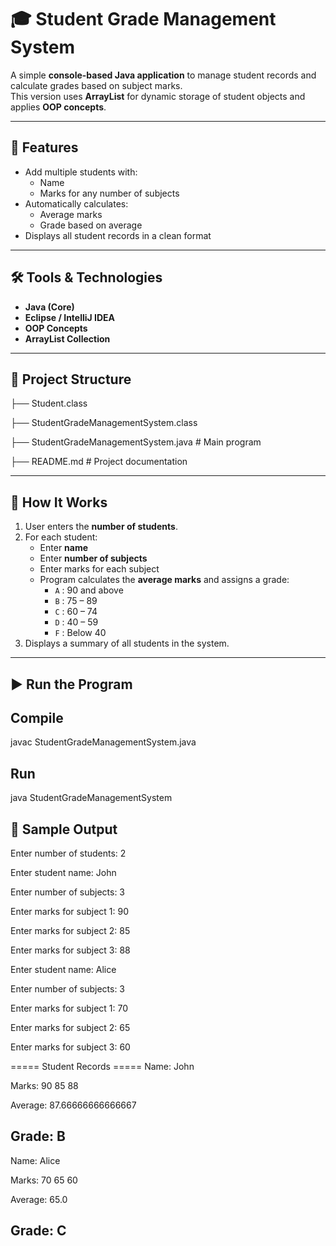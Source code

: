 # 🎓 Student Grade Management System

A simple **console-based Java application** to manage student records and calculate grades based on subject marks.  
This version uses **ArrayList** for dynamic storage of student objects and applies **OOP concepts**.

---

## 🚀 Features
- Add multiple students with:
  - Name
  - Marks for any number of subjects
- Automatically calculates:
  - Average marks
  - Grade based on average
- Displays all student records in a clean format

---

## 🛠️ Tools & Technologies
- **Java (Core)**
- **Eclipse / IntelliJ IDEA**
- **OOP Concepts**
- **ArrayList Collection**

---

## 📂 Project Structure

├── Student.class

├── StudentGradeManagementSystem.class

├── StudentGradeManagementSystem.java # Main program 

├── README.md # Project documentation

---

## 📖 How It Works
1. User enters the **number of students**.  
2. For each student:
   - Enter **name**  
   - Enter **number of subjects**  
   - Enter marks for each subject  
   - Program calculates the **average marks** and assigns a grade:  
     - `A` : 90 and above  
     - `B` : 75 – 89  
     - `C` : 60 – 74  
     - `D` : 40 – 59  
     - `F` : Below 40  
3. Displays a summary of all students in the system.

---

## ▶️ Run the Program
## Compile

javac StudentGradeManagementSystem.java

## Run

java StudentGradeManagementSystem

## 📝 Sample Output

Enter number of students: 2


Enter student name: John

Enter number of subjects: 3

Enter marks for subject 1: 90

Enter marks for subject 2: 85

Enter marks for subject 3: 88





Enter student name: Alice

Enter number of subjects: 3

Enter marks for subject 1: 70

Enter marks for subject 2: 65

Enter marks for subject 3: 60

===== Student Records =====
Name: John

Marks: 90 85 88 

Average: 87.66666666666667

Grade: B
-------------------------
Name: Alice

Marks: 70 65 60 

Average: 65.0

Grade: C
-------------------------

